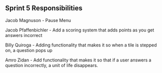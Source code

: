 Sprint 5 Responsibilities
-------------------------
Jacob Magnuson - Pause Menu

Jacob Pfaffenbichler - Add a scoring system that adds points as you get answers incorrect

Billy Quiroga - Adding functionality that makes it so when a tile is stepped on, a question pops up

Amro Zidan - Add functionality that makes it so that if a user answers a question incorrectly, a unit of life disappears.